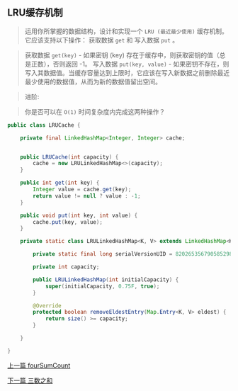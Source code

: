 ## LRU缓存机制

> 运用你所掌握的数据结构，设计和实现一个  `LRU (最近最少使用)` 缓存机制。它应该支持以下操作： 获取数据 `get` 和 写入数据 `put` 。

> 获取数据 `get(key)` - 如果密钥 (key) 存在于缓存中，则获取密钥的值（总是正数），否则返回 -1。
> 写入数据 `put(key, value)` - 如果密钥不存在，则写入其数据值。当缓存容量达到上限时，它应该在写入新数据之前删除最近最少使用的数据值，从而为新的数据值留出空间。

> 进阶:

> 你是否可以在 `O(1)` 时间复杂度内完成这两种操作？

```java
public class LRUCache {

    private final LinkedHashMap<Integer, Integer> cache;


    public LRUCache(int capacity) {
        cache = new LRULinkedHashMap<>(capacity);
    }

    public int get(int key) {
        Integer value = cache.get(key);
        return value != null ? value : -1;
    }

    public void put(int key, int value) {
        cache.put(key, value);
    }

    private static class LRULinkedHashMap<K, V> extends LinkedHashMap<K, V> {

        private static final long serialVersionUID = 8202653567905852980L;

        private int capacity;

        public LRULinkedHashMap(int initialCapacity) {
            super(initialCapacity, 0.75F, true);
        }

        @Override
        protected boolean removeEldestEntry(Map.Entry<K, V> eldest) {
            return size() >= capacity;
        }

    }

}
```


[上一篇 fourSumCount](1-数据结构与算法/fourSumCount.md)

[下一篇 三数之和](1-数据结构与算法/三数之和.md)
